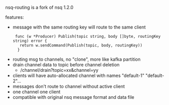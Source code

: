 nsq-routing is a fork of nsq 1.2.0

features:
- message with the same routing key will route to the same client 
  ```golang
   func (w *Producer) Publish(topic string, body []byte, routingKey string) error {
	 return w.sendCommand(Publish(topic, body, routingKey))
    }
  ```
- routing msg to channels, no "clone", more like kafka partition
- drain channel data to topic before channel deletion
	- /channel/drain?topic=xx&channel=yy
- clients will have auto-allocated channel with names "default-1" "default-2"...
- messages don't route to channel without active client
- one channel one client
- compatible with original nsq message format and data file

